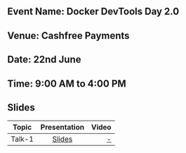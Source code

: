 ## Event Name: Docker DevTools Day 2.0 

## Venue: Cashfree Payments

## Date: 22nd June 

## Time: 9:00 AM to 4:00 PM

## Slides


| Topic        | Presentation          | Video  |
| ------------- |:-------------:| -----:|
| Talk-1| [Slides](link) | [ - ]() |

